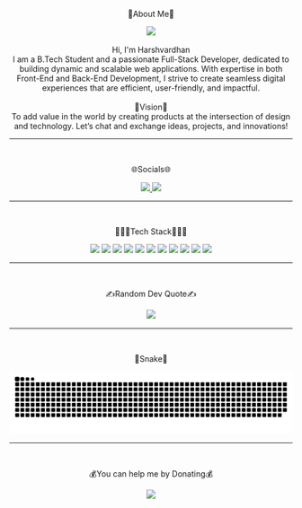 <p align="center">💫About Me💫</p>

<div align="center">
  <img height="151" src="https://giphy.com/gifs/endangeredlabs-DbXSzkKLzy96e3uukf"
</div>

<p align="center">
  Hi, I'm Harshvardhan<br>
I am a B.Tech Student and a passionate Full-Stack Developer, dedicated to building dynamic and scalable web applications. With expertise in both Front-End and Back-End Development, I strive to create seamless digital experiences that are efficient, user-friendly, and impactful.<br><br>
  🚀Vision🚀<br>
To add value in the world by creating products at the intersection of design and technology. Let’s chat and exchange ideas, projects, and innovations! </>
</p>

<hr>
<br>

<p align="center">🌐Socials🌐</p>

<div align="center">
  <a href=https://www.instagram.com/escharsh?igsh=MTducXUxejBwZ3E5dA==>
    <img src="https://img.shields.io/badge/Instagram-%23E4405F.svg?logo=Instagram&logoColor=white">
  </a>
  <a href=https://www.linkedin.com/in/harsh-vardhan-6748a632a?utm_source=share&utm_campaign=share_via&utm_content=profile&utm_medium=android_app>
    <img src="https://img.shields.io/badge/LinkedIn-%230077B5.svg?logo=linkedin&logoColor=white">
  </a>
</div>

<hr>
<br>

<p align="center">👨🏻‍💻Tech Stack👨🏻‍💻</p>

<div align="center">
  <img src="https://img.shields.io/badge/html5-%23E34F26.svg?style=for-the-badge&logo=html5&logoColor=white">
  <img src="https://img.shields.io/badge/css3-%231572B6.svg?style=for-the-badge&logo=css3&logoColor=white">
  <img src="https://img.shields.io/badge/javascript-%23323330.svg?style=for-the-badge&logo=javascript&logoColor=%23F7DF1E">
  <img src="https://img.shields.io/badge/react-%2320232a.svg?style=for-the-badge&logo=react&logoColor=%2361DAFB">
  <img src="https://img.shields.io/badge/mysql-4479A1.svg?style=for-the-badge&logo=mysql&logoColor=white">
  <img src="https://img.shields.io/badge/MongoDB-%234ea94b.svg?style=for-the-badge&logo=mongodb&logoColor=white">
  <img src="https://img.shields.io/badge/git-%23F05033.svg?style=for-the-badge&logo=git&logoColor=white">
  <img src="https://img.shields.io/badge/github-%23121011.svg?style=for-the-badge&logo=github&logoColor=white">
  <img src="https://img.shields.io/badge/Canva-%2300C4CC.svg?style=for-the-badge&logo=Canva&logoColor=white">
  <img src="https://img.shields.io/badge/figma-%23F24E1E.svg?style=for-the-badge&logo=figma&logoColor=white">
  <img src="https://img.shields.io/badge/blender-%23F5792A.svg?style=for-the-badge&logo=blender&logoColor=white">
</div>

<hr>
<br>

<p align="center">✍️Random Dev Quote✍️</p>

<div align="center">
  <img src="https://quotes-github-readme.vercel.app/api?type=horizontal&theme=radical">
</div>

<hr>
<br>

<p align="center">🐍Snake🐍</p>

<div align="center">
  <img alt="snake eating my contributions" src="https://raw.githubusercontent.com/salesp07/salesp07/output/github-contribution-grid-snake.svg">
</div>

<hr>
<br>

<p align="center">💰You can help me by Donating💰</p>

<div align="center">
  <a href="https://paypal.me/@Harshvardhan022">
    <img src="https://img.shields.io/badge/PayPal-00457C?style=for-the-badge&logo=paypal&logoColor=white">
  </a>
</div>
